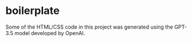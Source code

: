 # boilerplate
Some of the HTML/CSS code in this project was generated using the GPT-3.5 model developed by OpenAI.
